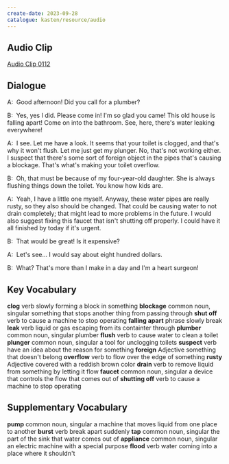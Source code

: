 ```yaml
---
create-date: 2023-09-28
catalogue: kasten/resource/audio
---
```


## Audio Clip
[Audio Clip 0112](https://archive.org/download/englishpod_all/englishpod_0112dg.mp3)

## Dialogue
A:  Good afternoon! Did you call for a plumber?

B:  Yes, yes I did.  Please come in! I'm so glad you came! This old house is falling apart!  Come on into the bathroom.  See, here, there's water leaking everywhere!

A:  I see. Let me have a look. It seems that your toilet is clogged, and that's why it won't flush.  Let me just get my plunger.  No, that's not working either.   I suspect that there's some sort of foreign object in the pipes that's causing a blockage.  That's what's making your toilet overflow.

B:  Oh, that must be because of my four-year-old daughter. She is always flushing things down the toilet. You know how kids are.

A:  Yeah, I have a little one myself.  Anyway, these water pipes are really rusty, so they also should be changed. That could be causing water to not drain completely; that might lead to more problems in the future. I would also suggest fixing this faucet that isn't shutting off properly.  I could have it all finished by today if it's urgent.

B:  That would be great! Is it expensive?

A:  Let's see... I would say about eight hundred dollars.

B:  What? That's more than I make in a day and I'm a heart surgeon!

## Key Vocabulary
**clog**            verb                    slowly forming a block in something
**blockage**        common noun, singular   something that stops another thing from passing through
**shut off**        verb                    to cause a machine to stop operating
**falling apart**   phrase                  slowly break
**leak**            verb                    liquid or gas escaping from its containter through
**plumber**         common noun, singular   plumber
**flush**           verb                    to cause water to clean a toilet
**plunger**         common noun, singular   a tool for unclogging toilets
**suspect**         verb                    have an idea about the reason for something
**foreign**         Adjective               something that doesn't belong
**overflow**        verb                    to flow over the edge of something
**rusty**           Adjective               covered with a reddish brown color
**drain**           verb                    to remove liquid from something by letting it flow
**faucet**          common noun, singular   a device that controls the flow that comes out of
**shutting off**    verb                    to cause a machine to stop operating

## Supplementary Vocabulary
**pump**        common noun, singular   a machine that moves liquid from one place to another
**burst**       verb                    break apart suddenly
**tap**         common noun, singular   the part of the sink that water comes out of
**appliance**   common noun, singular   an electric machine with a special purpose
**flood**       verb                    water coming into a place where it shouldn't
